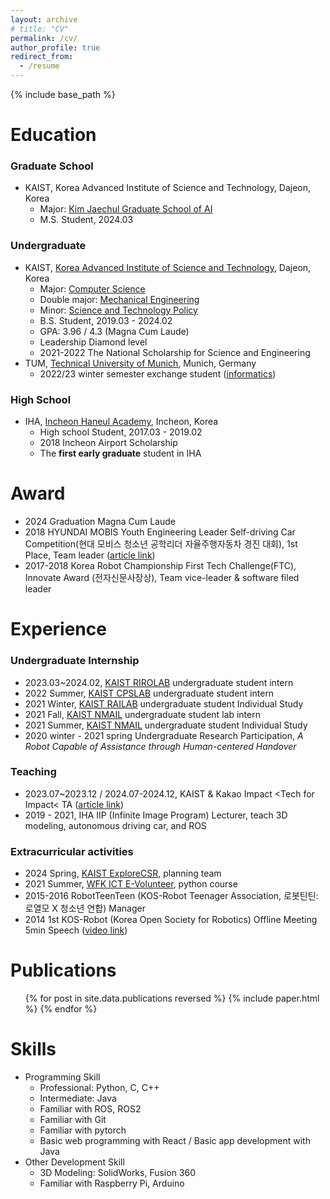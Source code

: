 ```yaml
---
layout: archive
# title: "CV"
permalink: /cv/
author_profile: true
redirect_from:
  - /resume
---
```


{% include base_path %}

Education
======
### Graduate School
- KAIST, Korea Advanced Institute of Science and Technology, Dajeon, Korea
  - Major: [Kim Jaechul Graduate School of AI](https://gsai.kaist.ac.kr/)
  - M.S. Student, 2024.03

### Undergraduate
- KAIST, [Korea Advanced Institute of Science and Technology](https://www.kaist.ac.kr/en/), Dajeon, Korea
    - Major: [Computer Science](https://cs.kaist.ac.kr/)
    - Double major: [Mechanical Engineering](https://me.kaist.ac.kr/eng/main/main.html)
    - Minor: [Science and Technology Policy](https://stp.kaist.ac.kr/)
    - B.S. Student, 2019.03 - 2024.02
    - GPA: 3.96 / 4.3 (Magna Cum Laude)
    - Leadership Diamond level
    - 2021-2022 The National Scholarship for Science and Engineering
- TUM, [Technical University of Munich](https://www.tum.de/), Munich, Germany
    - 2022/23 winter semester exchange student ([informatics](https://www.in.tum.de/en/in/cover-page/))

### High School
- IHA, [Incheon Haneul Academy](http://haneul.hs.kr/), Incheon, Korea
    - High school Student, 2017.03 - 2019.02
    - 2018 Incheon Airport Scholarship
    - The **first early graduate** student in IHA

Award
=====
- 2024 Graduation Magna Cum Laude
- 2018 HYUNDAI MOBIS Youth Engineering Leader Self-driving Car Competition(현대 모비스 청소년 공학리더 자율주행자동차 경진 대회), 1st Place, Team leader ([article link](http://www.munhwa.com/news/view.html?no=2018122701071639176001))
- 2017-2018 Korea Robot Championship First Tech Challenge(FTC), Innovate Award (전자신문사장상), Team vice-leader & software filed leader

Experience
======
### Undergraduate Internship
- 2023.03~2024.02, [KAIST RIROLAB](https://rirolab.kaist.ac.kr/) undergraduate student intern
- 2022 Summer, [KAIST CPSLAB](http://cps.kaist.ac.kr/) undergraduate student intern
- 2021 Winter, [KAIST RAILAB](https://www.railab.kaist.ac.kr/) undergraduate student Individual Study
- 2021 Fall, [KAIST NMAIL](http://nmail.kaist.ac.kr/wordpress/) undergraduate student lab intern
- 2021 Summer, [KAIST NMAIL](http://nmail.kaist.ac.kr/wordpress/) undergraduate student Individual Study
- 2020 winter - 2021 spring Undergraduate Research Participation, *A Robot Capable of Assistance through Human-centered Handover*


### Teaching
- 2023.07~2023.12 / 2024.07-2024.12, KAIST & Kakao Impact &lt;Tech for Impact&lt; TA ([article link](https://www.kakaoimpact.org/news/view?atclId=115&recommend=0))
- 2019 - 2021, IHA IIP (Infinite Image Program) Lecturer, teach 3D modeling, autonomous driving car, and ROS


### Extracurricular activities 
- 2024 Spring, [KAIST ExploreCSR](https://kaistexplorecsr.github.io/2024-risingstars/), planning team
- 2021 Summer, [WFK ICT E-Volunteer](https://kiv.nia.or.kr/en/intro/act_info.do), python course
- 2015-2016 RobotTeenTeen (KOS-Robot Teenager Association, 로봇틴틴: 로열모  X 청소년 연합) Manager
- 2014 1st KOS-Robot (Korea Open Society for Robotics) Offline Meeting 5min Speech ([video link](https://www.materic.or.kr/vod/seminar/vod/view.asp?id=5301))
  

Publications
======
  <ul>{% for post in site.data.publications reversed %}
    {% include paper.html %}
  {% endfor %}</ul>

Skills
======
- Programming Skill
    - Professional: Python, C, C++
    - Intermediate: Java
    - Familiar with ROS, ROS2
    - Familiar with Git
    - Familiar with pytorch
    - Basic web programming with React / Basic app development with Java
- Other Development Skill
    - 3D Modeling: SolidWorks, Fusion 360
    - Familiar with Raspberry Pi, Arduino
